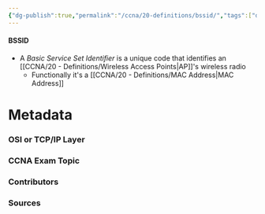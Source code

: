 ```yaml
---
{"dg-publish":true,"permalink":"/ccna/20-definitions/bssid/","tags":["defs_ccna"],"created":"2023-11-05T10:55:11.000-08:00","updated":"2023-11-08T13:28:06.000-08:00"}
---
```


#### BSSID
- A *Basic Service Set Identifier* is a unique code that identifies an [[CCNA/20 - Definitions/Wireless Access Points\|AP]]'s wireless radio
	- Functionally it's a [[CCNA/20 - Definitions/MAC Address\|MAC Address]]








# Metadata
### OSI or TCP/IP Layer

### CCNA Exam Topic

### Contributors

### Sources

